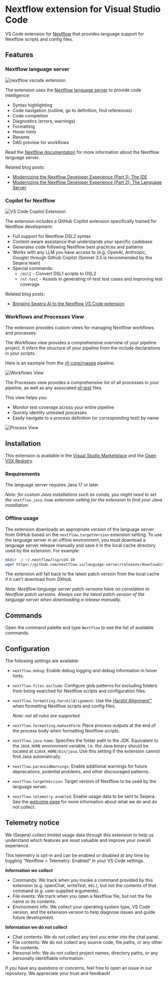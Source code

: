 # Nextflow extension for Visual Studio Code

VS Code extension for [Nextflow](https://www.nextflow.io/) that provides language support for Nextflow scripts and config files.

## Features

### Nextflow language server

![nextflow vscode extension](images/vscode-nextflow.png)

The extension uses the [Nextflow language server](https://github.com/nextflow-io/language-server) to provide code intelligence:

- Syntax highlighting
- Code navigation (outline, go to definition, find references)
- Code completion
- Diagnostics (errors, warnings)
- Formatting
- Hover hints
- Rename
- DAG preview for workflows

Read the [Nextflow documentation](https://nextflow.io/docs/latest/vscode.html) for more information about the Nextflow language server.

Related blog posts:

- [Modernizing the Nextflow Developer Experience (Part 1): The IDE](https://seqera.io/blog/modernizing-nextflow-developer-experience/)
- [Modernizing the Nextflow Developer Experience (Part 2): The Language Server](https://seqera.io/blog/modernizing-nextflow-developer-experience-part-2/)

### Copilot for Nextflow

![VS Code Copilot Extension](images/chat-usage.gif)

The extension includes a GitHub Copilot extension specifically trained for Nextflow development:

- Full support for Nextflow DSL2 syntax
- Context-aware assistance that understands your specific codebase
- Generates code following Nextflow best practices and patterns
- Works with any LLM you have access to (e.g. OpenAI, Anthropic, Google) through Github Copilot (Sonnet 3.5 is recommended by the Seqera team)
- Special commands:
  - `/dsl2` - Convert DSL1 scripts to DSL2
  - `/nf-test` - Assists in generating nf-test test cases and improving test coverage

Related blog posts:

- [Bringing Seqera AI to the Nextflow VS Code extension](https://seqera.io/blog/seqera-ai--nextflow-vs-code/)

### Workflows and Processes View

The extension provides custom views for managing Nextflow workflows and processes.

The Workflows view provides a comprehensive overview of your pipeline project. It infers the structure of your pipeline from the include declarations in your scripts.

Here is an eaxmple from the [nf-core/rnaseq](https://github.com/nf-core/rnaseq) pipeline:

![Workflows View](images/workflow_view.png)

The Processes view provides a comprehensive list of all processes in your pipeline, as well as any associated [nf-test](https://www.nf-test.com/) files.

This view helps you:
- Monitor test coverage across your entire pipeline
- Quickly identify untested processes
- Easily navigate to a process definition (or corresponding test) by name

![Process View](images/process_view.png)

## Installation

This extension is available in the [Visual Studio Marketplace](https://marketplace.visualstudio.com/items?itemName=nextflow.nextflow) and the [Open VSX Registry](https://www.open-vsx.org/extension/nextflow/nextflow).

### Requirements

The language server requires Java 17 or later.

*Note: for custom Java installations such as conda, you might need to set the `nextflow.java.home` extension setting for the extension to find your Java installation.*

### Offline usage

The extension downloads an appropriate version of the language server from GitHub based on the `nextflow.targetVersion` extension setting. To use the language server in an offline environment, you must download a language server release manually and save it in the local cache directory used by the extension. For example:

```bash
mkdir -p ~/.nextflow/lsp/v24.10
wget https://github.com/nextflow-io/language-server/releases/download/v24.10.0/language-server-all.jar -O ~/.nextflow/lsp/v24.10/v24.10.0.jar
```

The extension will fall back to the latest patch version from the local cache if it can't download from GitHub.

*Note: Nextflow language server patch versions have no correlation to Nextflow patch versions. Always use the latest patch version of the language server when downloading a release manually.*

## Commands

Open the command palette and type `Nextflow` to see the list of available commands.

## Configuration

The following settings are available:

- `nextflow.debug`: Enable debug logging and debug information in hover hints.

- `nextflow.files.exclude`: Configure glob patterns for excluding folders from being searched for Nextflow scripts and configuration files.

- `nextflow.formatting.harshilAlignment`: Use the [Harshil Alignment™️](https://nf-co.re/docs/contributing/code_editors_and_styling/harshil_alignment) when formatting Nextflow scripts and config files.

  *Note: not all rules are supported.*

- `nextflow.formatting.maheshForm`: Place process outputs at the end of the process body when formatting Nextflow scripts.

- `nextflow.java.home`: Specifies the folder path to the JDK. Equivalent to the `JAVA_HOME` environment variable, i.e. the Java binary should be located at `$JAVA_HOME/bin/java`. Use this setting if the extension cannot find Java automatically.

- `nextflow.paranoidWarnings`: Enable additional warnings for future deprecations, potential problems, and other discouraged patterns.

- `nextflow.targetVersion`: Target version of Nextflow to be used by the language server.

- `nextflow.telemetry.enabled`: Enable usage data to be sent to Seqera. See the [welcome page](./src/welcomePage/welcome-vscode.md) for more information about what we do and do not collect.

## Telemetry notice

We (Seqera) collect limited usage data through this extension to help us understand which features are most valuable and improve your overall experience.

This telemetry is opt-in and can be enabled or disabled at any time by toggling "Nextflow > Telemetry: Enabled" in your VS Code settings.

**Information we collect**

- Commands: We track when you invoke a command provided by this extension (e.g. openChat, writeTest, etc.), but not the contents of that command (e.g. user-supplied arguments).
- File events: We track when you open a Nextflow file, but not the file name or its contents.
- Environment info: We collect your operating system type, VS Code version, and the extension version to help diagnose issues and guide future development.

**Information we do not collect**

- Chat contents: We do not collect any text you enter into the chat panel.
- File contents: We do not collect any source code, file paths, or any other file contents.
- Personal info: We do not collect project names, directory paths, or any personally identifiable information.

If you have any questions or concerns, feel free to open an issue in our repository. We appreciate your trust and feedback!
